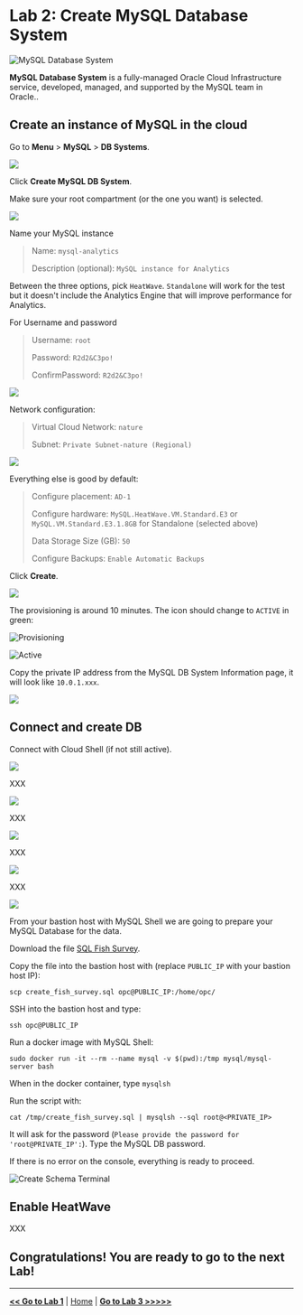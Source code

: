 # Lab 2: Create MySQL Database System

![MySQL Database System](./images/mds_banner.png)

**MySQL Database System** is a fully-managed Oracle Cloud Infrastructure service, developed, managed, and supported by the MySQL team in Oracle..

## Create an instance of MySQL in the cloud

Go to **Menu** > **MySQL** > **DB Systems**.

![](./images/mysql_menu.png)

Click **Create MySQL DB System**.

Make sure your root compartment (or the one you want) is selected.

![](./images/mysql_create_button.png)

Name your MySQL instance

> Name: `mysql-analytics`
> 
> Description (optional): `MySQL instance for Analytics`

Between the three options, pick `HeatWave`. `Standalone` will work for the test but it doesn't include the Analytics Engine that will improve performance for Analytics.

For Username and password

> Username: `root`
> 
> Password: `R2d2&C3po!`
> 
> ConfirmPassword: `R2d2&C3po!`

![](./images/mysql_create_db_fields.png)

Network configuration:

> Virtual Cloud Network: `nature`
> 
> Subnet: `Private Subnet-nature (Regional)`

![](./images/mysql_vcn_fields.png)

Everything else is good by default:

> Configure placement: `AD-1`
> 
> Configure hardware: `MySQL.HeatWave.VM.Standard.E3` or `MySQL.VM.Standard.E3.1.8GB` for Standalone (selected above)
> 
> Data Storage Size (GB): `50`
> 
> Configure Backups: `Enable Automatic Backups`

Click **Create**.

![](./images/mysql_shape_fields.png)

The provisioning is around 10 minutes. The icon should change to `ACTIVE` in green:

![Provisioning](./images/mds-provisioning.png)

![Active](./images/mds-active.png)

Copy the private IP address from the MySQL DB System Information page, it will look like `10.0.1.xxx`.

![](images/mysql_private_ip.png)

## Connect and create DB

Connect with Cloud Shell (if not still active).

![](./images/cloud_shell.png)

XXX

![](./images/cloud_shell_upload_sql.png)

XXX

![](./images/cloud_shell_upload.png)

XXX

![](./images/cloud_shell_upload_select_file.png)

XXX

![](./images/cloud_shell_upload_completed.png)

From your bastion host with MySQL Shell we are going to prepare your MySQL Database for the data.

Download the file [SQL Fish Survey](./files/create_fish_survey.sql).

Copy the file into the bastion host with (replace `PUBLIC_IP` with your bastion host IP):

`scp create_fish_survey.sql opc@PUBLIC_IP:/home/opc/`

SSH into the bastion host and type:

`ssh opc@PUBLIC_IP`

Run a docker image with MySQL Shell:

`sudo docker run -it --rm --name mysql -v $(pwd):/tmp mysql/mysql-server bash`

When in the docker container, type `mysqlsh`

Run the script with:

```
cat /tmp/create_fish_survey.sql | mysqlsh --sql root@<PRIVATE_IP>
```

It will ask for the password (`Please provide the password for 'root@PRIVATE_IP':`). Type the MySQL DB password.

If there is no error on the console, everything is ready to proceed.

![Create Schema Terminal](./images/create_schema_mysql_terminal.png)

## Enable HeatWave

XXX

## Congratulations! You are ready to go to the next Lab!

---

[**<< Go to Lab 1**](../lab1/README.md) | [Home](../README.md) | [**Go to Lab 3 >>>>>**](../lab3/README.md)